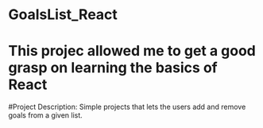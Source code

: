 # GoalsList_React
# This projec allowed me to get a good grasp on learning the basics of React

#Project Description:
Simple projects that lets the users add and remove goals from a given list.
